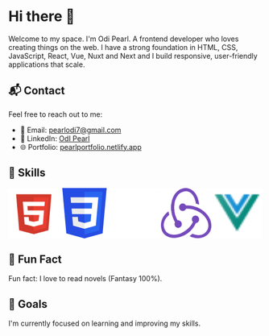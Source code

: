 # Hi there 👋

   Welcome to my space. I'm Odi Pearl. A frontend developer who loves creating things on the web.
   I have a strong foundation in HTML, CSS, JavaScript, React, Vue, Nuxt and Next and I build responsive, user-friendly applications that scale.

## 📬 Contact
Feel free to reach out to me:
- 📧 Email: [pearlodi7@gmail.com](mailto:pearlodi7@gmail.com)
- 💼 LinkedIn: [OdI Pearl](https://www.linkedin.com/in/odipearl/)
- 🌐 Portfolio: [pearlportfolio.netlify.app](https://pearlportfolio.netlify.app/)
  
## 🌟 Skills
<div style="display: flex; justify-content: space-around;">
  <img src="htmls.png" alt="HTML Badge" width="100"/>
  <img src="csss.png" alt="CSS Badge" width="100"/>
  <img src="java-script.png" alt="JavaScript Badge" width="100"/>
  <img src="rredux.png" alt="React Badge" width="100"/>
  <img src="vues.png" alt="Vue Badge" width="100"/>
</div>

##  📓 Fun Fact
Fun fact: I love to read novels (Fantasy 100%).

## 🎯 Goals
I'm currently focused on learning and improving my skills.


